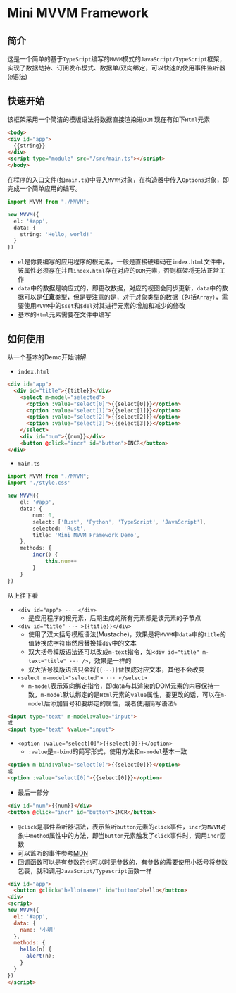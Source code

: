 # Mini MVVM Framework
## 简介
这是一个简单的基于`TypeSript`编写的`MVVM`模式的`JavaScript/TypeScript`框架，实现了数据劫持、订阅发布模式、数据单/双向绑定，可以快速的使用事件监听器(`@`语法)
## 快速开始
该框架采用一个简洁的模版语法将数据直接渲染进`DOM`
现在有如下`Html`元素
```html
<body>
<div id="app">
  {{string}}
</div>
<script type="module" src="/src/main.ts"></script>
</body>
```
在程序的入口文件(如`main.ts`)中导入`MVVM`对象，在构造器中传入`Options`对象，即完成一个简单应用的编写。
```typescript
import MVVM from "./MVVM";

new MVVM({
  el: '#app',
  data: {
    string: 'Hello, world!'
  }
})
```
+ `el`是你要编写的应用程序的根元素，一般是直接硬编码在`index.html`文件中，该属性必须存在并且`index.html`存在对应的`DOM`元素，否则框架将无法正常工作
+ `data`中的数据是响应式的，即更改数据，对应的视图会同步更新，`data`中的数据可以是**任意**类型，但是要注意的是，对于对象类型的数据（包括`Array`），需要使用`MVVM`中的`$set`和`$del`对其进行元素的增加和减少的修改
+ 基本的`Html`元素需要在文件中编写
## 如何使用
从一个基本的Demo开始讲解
+ `index.html`
```Html 
<div id="app">  
  <div id="title">{{title}}</div>  
    <select m-model="selected">  
      <option :value="select[0]">{{select[0]}}</option>  
      <option :value="select[1]">{{select[1]}}</option>  
      <option :value="select[2]">{{select[2]}}</option>  
      <option :value="select[3]">{{select[3]}}</option>  
    </select>   
    <div id="num">{{num}}</div>
    <button @click="incr" id="button">INCR</button>  
</div>  
```
+ `main.ts`
```typescript
import MVVM from "./MVVM";  
import './style.css'  
  
new MVVM({  
    el: '#app',  
    data: {  
        num: 0,  
        select: ['Rust', 'Python', 'TypeScript', 'JavaScript'],  
        selected: 'Rust',  
        title: 'Mini MVVM Framework Demo',  
    },  
    methods: {  
        incr() {  
            this.num++  
        }  
    }  
})
```
从上往下看
+ `<div id="app"> ··· </div>`
  + 是应用程序的根元素，后期生成的所有元素都是该元素的子节点
+ `<div id="title" ··· >{{title}}</div>`
  + 使用了双大括号模版语法(Mustache)，效果是将`MVVM`中`data`中的`title`的值转换成字符串然后替换掉`div`中的文本
  + 双大括号模版语法还可以改成`m-text`指令，如`<div id="title" m-text="title" ··· />`，效果是一样的
  + 双大括号模版语法只会将`{{···}}`替换成对应文本，其他不会改变
+ `<select m-model="selected"> ··· </select>`
  + `m-model`表示双向绑定指令，即data与其渲染的DOM元素的内容保持一致，`m-model`默认绑定的是`Html`元素的`value`属性，要更改的话，可以在`m-model`后添加冒号和要绑定的属性，或者使用简写语法`%`
```html
<input type="text" m-model:value="input">
或
<input type="text" %value="input">
```
+ `<option :value="select[0]">{{select[0]}}</option>`
  + `:value`是`m-bind`的简写形式，使用方法和`m-model`基本一致
```html
<option m-bind:value="select[0]">{{select[0]}}</option>
或
<option :value="select[0]">{{select[0]}}</option>
```
+ 最后一部分
```html
<div id="num">{{num}}</div>
<button @click="incr" id="button">INCR</button> 
```
+  `@click`是事件监听器语法，表示监听`button`元素的`click`事件，`incr`为`MVVM`对象中`method`属性中的方法，即当`button`元素触发了`click`事件时，调用`incr`函数
+ 可以监听的事件参考[MDN](https://developer.mozilla.org/zh-CN/docs/Web/API/EventTarget/addEventListener)
+ 回调函数可以是有参数的也可以时无参数的，有参数的需要使用小括号将参数包裹，就和调用`JavaScript/Typescript`函数一样
```html
<div id="app">
  <button @click="hello(name)" id="button">hello</button>
<div>
<script>
new MVVM({  
  el: '#app',  
  data: {  
    name: '小明'
  },  
  methods: {  
    hello(n) {
      alert(n);
    }
  }  
})
</script>
```

